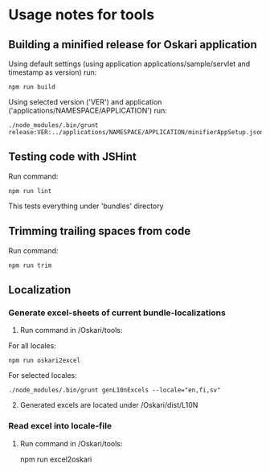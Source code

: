 # Usage notes for tools

## Building a minified release for Oskari application

Using default settings (using application applications/sample/servlet and timestamp as version) run:

	npm run build

Using selected version ('VER') and application ('applications/NAMESPACE/APPLICATION') run:

	./node_modules/.bin/grunt release:VER:../applications/NAMESPACE/APPLICATION/minifierAppSetup.json

## Testing code with JSHint

Run command:

	npm run lint

This tests everything under 'bundles' directory

## Trimming trailing spaces from code

Run command:

	npm run trim

## Localization

### Generate excel-sheets of current bundle-localizations

1) Run command in /Oskari/tools:

For all locales:

	npm run oskari2excel

For selected locales:

	./node_modules/.bin/grunt genL10nExcels --locale="en,fi,sv"

2) Generated excels are located under /Oskari/dist/L10N

### Read excel into locale-file

1) Run command in /Oskari/tools:

	npm run excel2oskari
